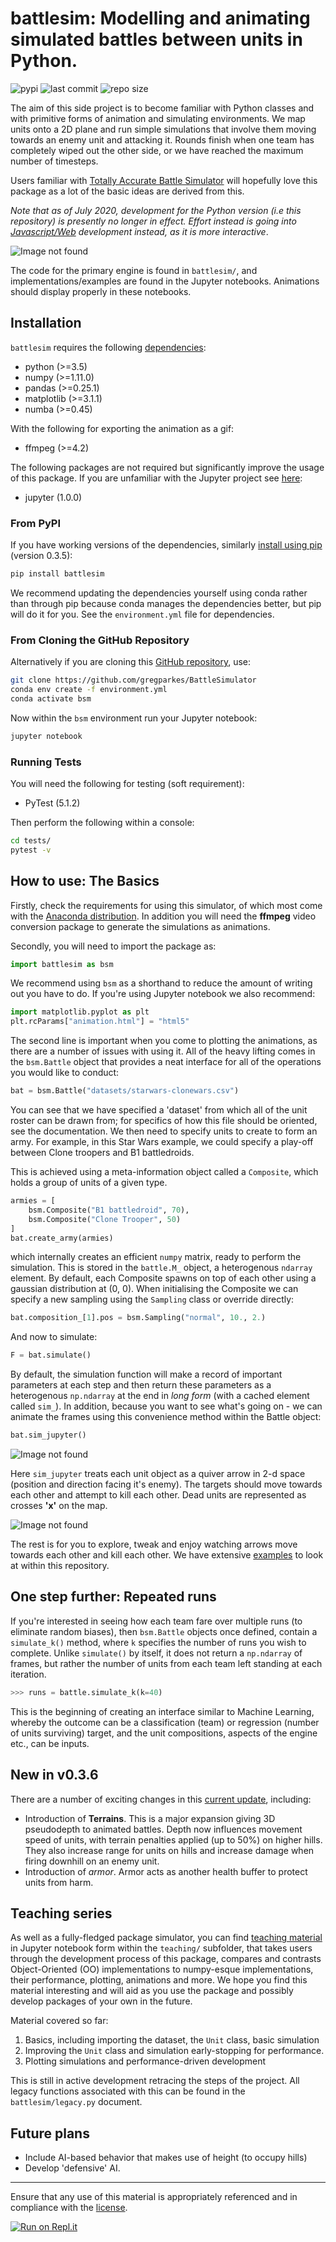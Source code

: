 # battlesim: Modelling and animating simulated battles between units in Python.

![pypi](https://img.shields.io/pypi/v/battlesim)
![last commit](https://img.shields.io/github/last-commit/gregparkes/BattleSimulator)
![repo size](https://img.shields.io/github/repo-size/gregparkes/BattleSimulator)

The aim of this side project is to become familiar with Python classes and with primitive forms of animation and simulating environments. We map units onto a 2D plane and run simple simulations that involve them moving towards an enemy unit and attacking it. Rounds finish when one team has completely wiped out the other side, or we have reached the maximum number of timesteps.

Users familiar with [Totally Accurate Battle Simulator](https://steamcommunity.com/app/508440) will hopefully love this package as a lot of the basic ideas are derived from this.

*Note that as of July 2020, development for the Python version (i.e this repository) is presently 
no longer in effect. Effort instead is going into [Javascript/Web](https://gregparkes.github.io/WebBattleSim/) 
development instead, as it is more interactive*.

![Image not found](simulations/main.gif)

The code for the primary engine is found in `battlesim/`, and implementations/examples are found in the Jupyter notebooks. Animations should display properly in these notebooks.

## Installation

`battlesim` requires the following [dependencies](environment.yml):

* python (>=3.5)
* numpy (>=1.11.0)
* pandas (>=0.25.1)
* matplotlib (>=3.1.1)
* numba (>=0.45)

With the following for exporting the animation as a gif:

* ffmpeg (>=4.2)

The following packages are not required but significantly improve the usage of this package. If you are unfamiliar with the Jupyter project see [here](https://jupyter.org/):

* jupyter (1.0.0)

### From PyPI

If you have working versions of the dependencies, similarly [install using pip](https://pypi.org/project/battlesim/) (version 0.3.5):

```bash
pip install battlesim
```

We recommend updating the dependencies yourself using conda 
rather than through pip because conda manages the dependencies
better, but pip will do it for you. See the `environment.yml` 
file for dependencies.

### From Cloning the GitHub Repository

Alternatively if you are cloning this [GitHub repository](https://github.com/gregparkes/BattleSimulator), use:

```bash
git clone https://github.com/gregparkes/BattleSimulator
conda env create -f environment.yml
conda activate bsm
```

Now within the `bsm` environment run your Jupyter notebook:

```bash
jupyter notebook
```

### Running Tests

You will need the following for testing (soft requirement):

* PyTest (5.1.2)

Then perform the following within a console:

```bash
cd tests/
pytest -v
```

## How to use: The Basics

Firstly, check the requirements for using this simulator, of which most come with the [Anaconda distribution](https://www.anaconda.com/). In addition you will need the **ffmpeg** video conversion package to generate the simulations as animations.

Secondly, you will need to import the package as:

```python
import battlesim as bsm
```

We recommend using `bsm` as a shorthand to reduce the amount of writing out you have to do. If you're using Jupyter notebook we also recommend:

```python
import matplotlib.pyplot as plt
plt.rcParams["animation.html"] = "html5"
```

The second line is important when you come to plotting the animations, as there are a number of issues with using it. All of the heavy lifting comes in the `bsm.Battle` object that provides a neat interface for all of the operations you would like to conduct:

```python
bat = bsm.Battle("datasets/starwars-clonewars.csv")
```

You can see that we have specified a 'dataset' from which all of
the unit roster can be drawn from; for specifics of how this file should
be oriented, see the documentation. We then need to specify 
units to create to form an army. For example, in this Star Wars 
example, we could specify a play-off between Clone troopers 
and B1 battledroids.

This is achieved using a meta-information object called a `Composite`, which holds
a group of units of a given type.

```python
armies = [
    bsm.Composite("B1 battledroid", 70),
    bsm.Composite("Clone Trooper", 50)
]
bat.create_army(armies)
```

which internally creates an efficient `numpy` matrix, 
ready to perform the simulation. This is stored in the `battle.M_` 
object, a heterogenous `ndarray` element. By default, each Composite spawns
on top of each other using a gaussian distribution at (0, 0). When initialising
the Composite we can specify a new sampling using the `Sampling` class or
override directly:

```python
bat.composition_[1].pos = bsm.Sampling("normal", 10., 2.)
```

And now to simulate:

```python
F = bat.simulate()
```

By default, the simulation function will make a record of
important parameters at each step and then return these 
parameters as a heterogenous `np.ndarray` at the end 
in *long form* (with a cached element called `sim_`). 
In addition, because you want to see what's going on - we can 
animate the frames using this convenience method within
the Battle object:

```python
bat.sim_jupyter()
```

![Image not found](simulations/sim2.gif)

Here `sim_jupyter` treats each unit object as a quiver 
arrow in 2-d space (position and direction facing it's enemy).
The targets should move towards each other and attempt to kill
each other. Dead units are represented as crosses **'x'** on the map. 

![Image not found](images/quiver1.svg)

The rest is for you to explore, tweak and enjoy watching arrows
move towards each other and kill each other. We have 
extensive [examples](https://github.com/gregparkes/BattleSimulator/tree/master/examples) to look at within this repository.

## One step further: Repeated runs

If you're interested in seeing how each team fare over
multiple runs (to eliminate random biases), then `bsm.Battle` 
objects once defined, contain a `simulate_k()` method, 
where `k` specifies the number of runs you wish to complete.
Unlike `simulate()` by itself, it does not 
return a `np.ndarray` of frames, but rather the 
number of units from each team left standing at each iteration.

```python
>>> runs = battle.simulate_k(k=40)
```

This is the beginning of creating an interface similar 
to Machine Learning, whereby the outcome can be a 
classification (team) or regression 
(number of units surviving) target, and the unit 
compositions, aspects of the engine etc., can be inputs.

## New in v0.3.6

There are a number of exciting changes in this [current update](CHANGELOG.md), including:

- Introduction of **Terrains**. This is a major expansion giving 3D pseudodepth to animated battles. Depth now influences movement speed of units, with terrain penalties applied (up to 50%) on higher hills. They also increase range for units on hills and increase damage when firing downhill on an enemy unit.
- Introduction of *armor*. Armor acts as another health buffer to protect units from harm.

## Teaching series

As well as a fully-fledged package simulator, you can find
[teaching material](https://github.com/gregparkes/BattleSimulator/tree/master/teaching) in Jupyter 
notebook form within the `teaching/` subfolder, that takes 
users through the development process of this package, compares
and contrasts Object-Oriented (OO) implementations to numpy-esque 
implementations, their performance, plotting, animations and more. 
We hope you find this material interesting and will aid as you use 
the package and possibly develop packages of your own in the future.

Material covered so far:

1. Basics, including importing the dataset, the `Unit` class, basic simulation
2. Improving the `Unit` class and simulation early-stopping for performance.
3. Plotting simulations and performance-driven development

This is still in active development retracing the steps of the project. All legacy functions associated with this can be found in the `battlesim/legacy.py` document.

## Future plans

* Include AI-based behavior that makes use of height (to occupy hills)
* Develop 'defensive' AI.

***

Ensure that any use of this material is appropriately referenced 
and in compliance with the [license](LICENSE.txt).

[![Run on Repl.it](https://repl.it/badge/github/gregparkes/BattleSimulator)](https://repl.it/github/gregparkes/BattleSimulator)